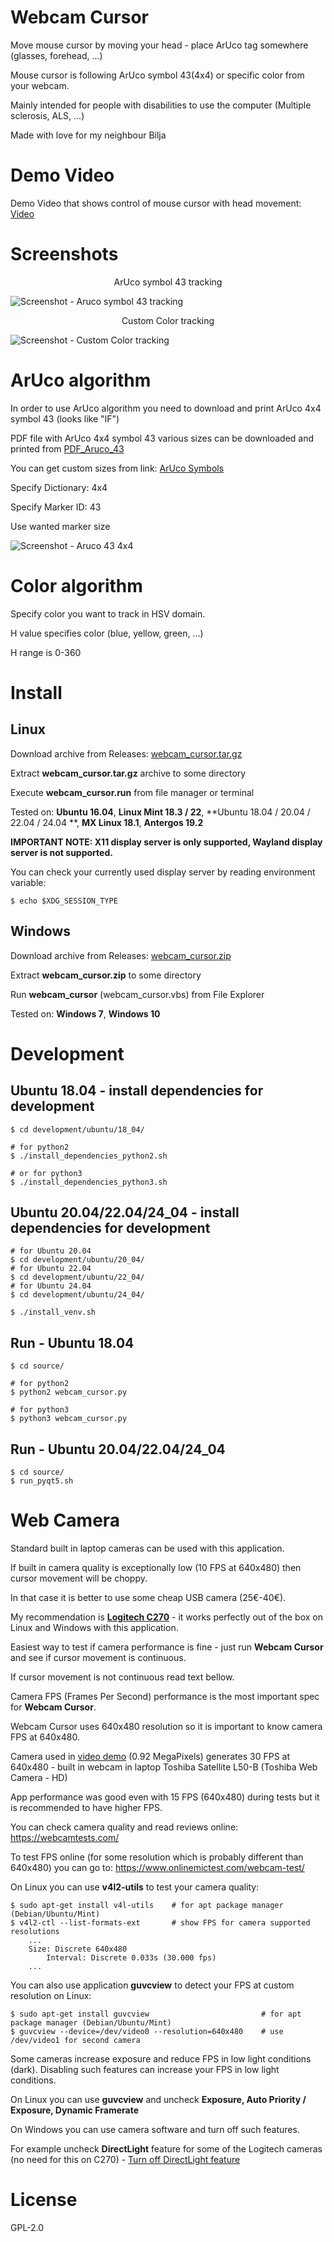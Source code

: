 # Webcam Cursor
Move mouse cursor by moving your head - place ArUco tag somewhere (glasses, forehead, ...)

Mouse cursor is following ArUco symbol 43(4x4) or specific color from your webcam.

Mainly intended for people with disabilities to use the computer (Multiple sclerosis, ALS, ...)

Made with love for my neighbour Bilja


# Demo Video
Demo Video that shows control of mouse cursor with head movement: [Video](https://www.youtube.com/watch?v=dbJvwXaWFdY)


# Screenshots
<p align="center">
    ArUco symbol 43 tracking
</p>

![Screenshot - Aruco symbol 43 tracking][aruco_screenshot]

<p align="center">
    Custom Color tracking
</p>

![Screenshot - Custom Color tracking][color_screenshot]


# ArUco algorithm
In order to use ArUco algorithm you need to download and print ArUco 4x4 symbol 43 (looks like "IF")

PDF file with ArUco 4x4 symbol 43 various sizes can be downloaded and printed from [PDF_Aruco_43](https://github.com/nexayq/webcam_cursor/blob/master/data/aruco_markers/aruco_43_4x4/aruco_all_dimensions.pdf)

You can get custom sizes from link: [ArUco Symbols](http://chev.me/arucogen/)

Specify Dictionary: 4x4

Specify Marker ID: 43

Use wanted marker size

![Screenshot - Aruco 43 4x4][aruco_symbol]

# Color algorithm
Specify color you want to track in HSV domain.

H value specifies color (blue, yellow, green, ...)

H range is 0-360


# Install

## Linux
Download archive from Releases:  [webcam_cursor.tar.gz](https://github.com/nexayq/webcam_cursor/releases/download/webcam_cursor_v2.5/webcam_cursor.tar.gz)

Extract **webcam_cursor.tar.gz** archive to some directory

Execute **webcam_cursor.run** from file manager or terminal

Tested on:
**Ubuntu 16.04**, **Linux Mint 18.3 / 22**, **Ubuntu 18.04 / 20.04 / 22.04 / 24.04 **, **MX Linux 18.1**, **Antergos 19.2**

**IMPORTANT NOTE: X11 display server is only supported, Wayland display server is not supported.**

You can check your currently used display server by reading environment variable:
```
$ echo $XDG_SESSION_TYPE
```

## Windows
Download archive from Releases:  [webcam_cursor.zip](https://github.com/nexayq/webcam_cursor/releases/download/webcam_cursor_v2.5/webcam_cursor.zip)

Extract **webcam_cursor.zip** to some directory

Run **webcam_cursor** (webcam_cursor.vbs) from File Explorer

Tested on:
**Windows 7**, **Windows 10**

# Development

## Ubuntu 18.04 - install dependencies for development
    $ cd development/ubuntu/18_04/

    # for python2
    $ ./install_dependencies_python2.sh

    # or for python3
    $ ./install_dependencies_python3.sh

## Ubuntu 20.04/22.04/24_04 - install dependencies for development

    # for Ubuntu 20.04
    $ cd development/ubuntu/20_04/
    # for Ubuntu 22.04
    $ cd development/ubuntu/22_04/
    # for Ubuntu 24.04
    $ cd development/ubuntu/24_04/

    $ ./install_venv.sh


## Run - Ubuntu 18.04
    $ cd source/

    # for python2
    $ python2 webcam_cursor.py

    # for python3
    $ python3 webcam_cursor.py

## Run - Ubuntu 20.04/22.04/24_04
    $ cd source/
    $ run_pyqt5.sh


# Web Camera

Standard built in laptop cameras can be used with this application.

If built in camera quality is exceptionally low (10 FPS at 640x480) then cursor movement will be choppy.

In that case it is better to use some cheap USB camera (25€-40€).

My recommendation is [**Logitech C270**](https://www.amazon.com/Logitech-Widescreen-designed-Calling-Recording/dp/B004FHO5Y6) - it works perfectly out of the box on Linux and Windows with this application.

Easiest way to test if camera performance is fine - just run **Webcam Cursor** and see if cursor movement is continuous.

If cursor movement is not continuous read text bellow.

Camera FPS (Frames Per Second) performance is the most important spec for **Webcam Cursor**.

Webcam Cursor uses 640x480 resolution so it is important to know camera FPS at 640x480.

Camera used in [video demo](https://www.youtube.com/watch?v=dbJvwXaWFdY&t=5m25s) (0.92 MegaPixels) generates 30 FPS at 640x480 - built in webcam in laptop Toshiba Satellite L50-B (Toshiba Web Camera - HD)

App performance was good even with 15 FPS (640x480) during tests but it is recommended to have higher FPS.

You can check camera quality and read reviews online:
    https://webcamtests.com/

To test FPS online (for some resolution which is probably different than 640x480) you can go to:
    https://www.onlinemictest.com/webcam-test/

On Linux you can use **v4l2-utils** to test your camera quality:

    $ sudo apt-get install v4l-utils    # for apt package manager (Debian/Ubuntu/Mint)
    $ v4l2-ctl --list-formats-ext       # show FPS for camera supported resolutions
        ...
        Size: Discrete 640x480
            Interval: Discrete 0.033s (30.000 fps)
        ...

You can also use application **guvcview** to detect your FPS at custom resolution on Linux:

    $ sudo apt-get install guvcview                         # for apt package manager (Debian/Ubuntu/Mint)
    $ guvcview --device=/dev/video0 --resolution=640x480    # use /dev/video1 for second camera


Some cameras increase exposure and reduce FPS in low light conditions (dark). Disabling such features can increase your FPS in low light conditions.

On Linux you can use **guvcview** and uncheck **Exposure, Auto Priority / Exposure, Dynamic Framerate**

On Windows you can use camera software and turn off such features.

For example uncheck **DirectLight** feature for some of the Logitech cameras (no need for this on C270) - [Turn off DirectLight feature](https://www.youtube.com/watch?v=v5H7x21apyE)


# License

GPL-2.0


[aruco_screenshot]:       https://github.com/nexayq/webcam_cursor/blob/master/data/screenshots/aruco_screenshot.png
[color_screenshot]:       https://github.com/nexayq/webcam_cursor/blob/master/data/screenshots/color_screenshot.png

[aruco_symbol]:           https://github.com/nexayq/webcam_cursor/blob/master/source/aruco_43.png
